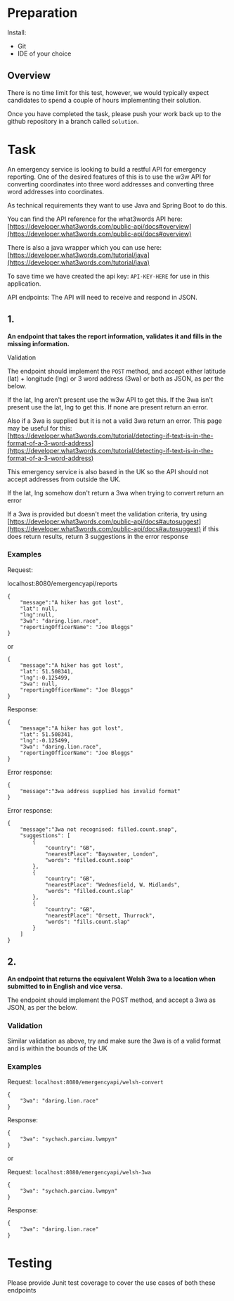 # Preparation

Install:

- Git
- IDE of your choice

## Overview

There is no time limit for this test, however, we would typically expect candidates to spend a couple of hours implementing their solution.

Once you have completed the task, please push your work back up to the github repository in a branch called `solution`.

# Task

An emergency service is looking to build a restful API for emergency reporting.
One of the desired features of this is to use the w3w API for converting coordinates into three word addresses
and converting three word addresses into coordinates.

As technical requirements they want to use Java and Spring Boot to do this.

You can find the API reference for the what3words API here:
[https://developer.what3words.com/public-api/docs#overview](https://developer.what3words.com/public-api/docs#overview)

There is also a java wrapper which you can use here:
[https://developer.what3words.com/tutorial/java](https://developer.what3words.com/tutorial/java)

To save time we have created the api key: `API-KEY-HERE` for use in this application.

API endpoints: The API will need to receive and respond in JSON.

## 1.

**An endpoint that takes the report information, validates it and fills in the missing information.**

Validation

The endpoint should implement the `POST` method, and accept either latitude (lat) + longitude (lng) or 3 word address (3wa) or both as JSON, as per the below.

If the lat, lng aren't present use the w3w API to get this. If the 3wa isn't present use the lat, lng to get this. If none are present return an error.

Also if a 3wa is supplied but it is not a valid 3wa return an error. This page may be useful for this: [https://developer.what3words.com/tutorial/detecting-if-text-is-in-the-format-of-a-3-word-address](https://developer.what3words.com/tutorial/detecting-if-text-is-in-the-format-of-a-3-word-address)

This emergency service is also based in the UK so the API should not accept addresses from outside the UK.

If the lat, lng somehow don't return a 3wa when trying to convert return an error

If a 3wa is provided but doesn't meet the validation criteria, try using [https://developer.what3words.com/public-api/docs#autosuggest](https://developer.what3words.com/public-api/docs#autosuggest)
if this does return results, return 3 suggestions in the error response

### Examples

Request:

localhost:8080/emergencyapi/reports

    {
        "message":"A hiker has got lost",
        "lat": null,
        "lng":null,
        "3wa": "daring.lion.race",
        "reportingOfficerName": "Joe Bloggs"
    }

or

    {
        "message":"A hiker has got lost",
        "lat": 51.508341,
        "lng":-0.125499,
        "3wa": null,
        "reportingOfficerName": "Joe Bloggs"
    }

Response:

    {
        "message":"A hiker has got lost",
        "lat": 51.508341,
        "lng":-0.125499,
        "3wa": "daring.lion.race",
        "reportingOfficerName": "Joe Bloggs"
    }

Error response:

    {
        "message":"3wa address supplied has invalid format"
    }

Error response:

    {
        "message":"3wa not recognised: filled.count.snap",
        "suggestions": [
            {
                "country": "GB",
                "nearestPlace": "Bayswater, London",
                "words": "filled.count.soap"
            },
            {
                "country": "GB",
                "nearestPlace": "Wednesfield, W. Midlands",
                "words": "filled.count.slap"
            },
            {
                "country": "GB",
                "nearestPlace": "Orsett, Thurrock",
                "words": "fills.count.slap"
            }
        ]
    }

## 2.

**An endpoint that returns the equivalent Welsh 3wa to a location when submitted to in English and vice versa.**

The endpoint should implement the POST method, and accept a 3wa as JSON, as per the below.

### Validation

Similar validation as above, try and make sure the 3wa is of a valid format and is within the bounds of the UK

### Examples

Request:
`localhost:8080/emergencyapi/welsh-convert`

    {
        "3wa": "daring.lion.race"
    }

Response:

    {
        "3wa": "sychach.parciau.lwmpyn"
    }

or

Request:
`localhost:8080/emergencyapi/welsh-3wa`

    {
        "3wa": "sychach.parciau.lwmpyn"
    }

Response:

    {
        "3wa": "daring.lion.race"
    }

# Testing

Please provide Junit test coverage to cover the use cases of both these endpoints
